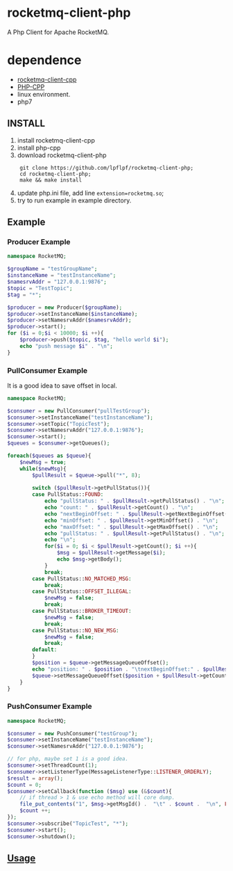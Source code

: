 # rocketmq-client-php

A Php Client for Apache RocketMQ.

# dependence
* [rocketmq-client-cpp](https://github.com/apache/rocketmq-client-cpp)
* [PHP-CPP](https://github.com/CopernicaMarketingSoftware/PHP-CPP)
* linux environment.
* php7

## INSTALL
1. install rocketmq-client-cpp
2. install php-cpp
3. download rocketmq-client-php  
```shell
    git clone https://github.com/lpflpf/rocketmq-client-php;
    cd rocketmq-client-php;
    make && make install
```
4. update php.ini file, add line `extension=rocketmq.so`;
5. try to run example in example directory.

## Example 

### Producer Example

```php
namespace RocketMQ;

$groupName = "testGroupName";
$instanceName = "testInstanceName";
$namesrvAddr = "127.0.0.1:9876";
$topic = "TestTopic";
$tag = "*";

$producer = new Producer($groupName);
$producer->setInstanceName($instanceName);
$producer->setNamesrvAddr($namesrvAddr);
$producer->start();
for ($i = 0;$i < 10000; $i ++){
	$producer->push($topic, $tag, "hello world $i");
	echo "push message $i" . "\n";
}
```

### PullConsumer Example

It is a good idea to save offset in local.

```php
namespace RocketMQ;

$consumer = new PullConsumer("pullTestGroup");
$consumer->setInstanceName("testInstanceName");
$consumer->setTopic("TopicTest");
$consumer->setNamesrvAddr("127.0.0.1:9876");
$consumer->start();
$queues = $consumer->getQueues();

foreach($queues as $queue){
	$newMsg = true;
	while($newMsg){
		$pullResult = $queue->pull("*", 8);
	
		switch ($pullResult->getPullStatus()){
		case PullStatus::FOUND:
			echo "pullStatus: " . $pullResult->getPullStatus() . "\n";
			echo "count: " . $pullResult->getCount() . "\n";
			echo "nextBeginOffset: " . $pullResult->getNextBeginOffset() . "\n";
			echo "minOffset: " . $pullResult->getMinOffset() . "\n";
			echo "maxOffset: " . $pullResult->getMaxOffset() . "\n";
			echo "pullStatus: " . $pullResult->getPullStatus() . "\n";
			echo "\n";
			for($i = 0; $i < $pullResult->getCount(); $i ++){
				$msg = $pullResult->getMessage($i);
                echo $msg->getBody();
			}
			break;
		case PullStatus::NO_MATCHED_MSG:
            break;
		case PullStatus::OFFSET_ILLEGAL:
			$newMsg = false;
            break;
		case PullStatus::BROKER_TIMEOUT:
			$newMsg = false;
            break;
		case PullStatus::NO_NEW_MSG:
			$newMsg = false;
			break;
		default:
		}
		$position = $queue->getMessageQueueOffset();
		echo "position: " . $position . "\tnextBeginOffset:" . $pullResult->getNextBeginOffset() . "\tminOffset" . $pullResult->getMinOffset() . "\tmaxOffset:" . $pullResult->getMaxOffset() . "\n";
		$queue->setMessageQueueOffset($position + $pullResult->getCount());
	}
}
```

### PushConsumer Example

```php
namespace RocketMQ;

$consumer = new PushConsumer("testGroup");
$consumer->setInstanceName("testInstanceName");
$consumer->setNamesrvAddr("127.0.0.1:9876");

// for php, maybe set 1 is a good idea.
$consumer->setThreadCount(1);
$consumer->setListenerType(MessageListenerType::LISTENER_ORDERLY);
$result = array();
$count = 0;
$consumer->setCallback(function ($msg) use (&$count){
	// if thread > 1 & use echo method will core dump.
	file_put_contents("1", $msg->getMsgId() .  "\t" . $count .  "\n", FILE_APPEND);
	$count ++;
});
$consumer->subscribe("TopicTest", "*");
$consumer->start();
$consumer->shutdown();

```

## [Usage](https://github.com/lpflpf/rocketmq-client-php/wiki/Usage)
